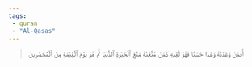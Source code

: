 ```yaml
---
tags: 
 - quran 
 - "Al-Qasas"
---
```


> أَفَمَن وَعَدۡنَٰهُ وَعۡدًا حَسَنٗا فَهُوَ لَٰقِيهِ كَمَن مَّتَّعۡنَٰهُ مَتَٰعَ ٱلۡحَيَوٰةِ ٱلدُّنۡيَا ثُمَّ هُوَ يَوۡمَ ٱلۡقِيَٰمَةِ مِنَ ٱلۡمُحۡضَرِينَ
